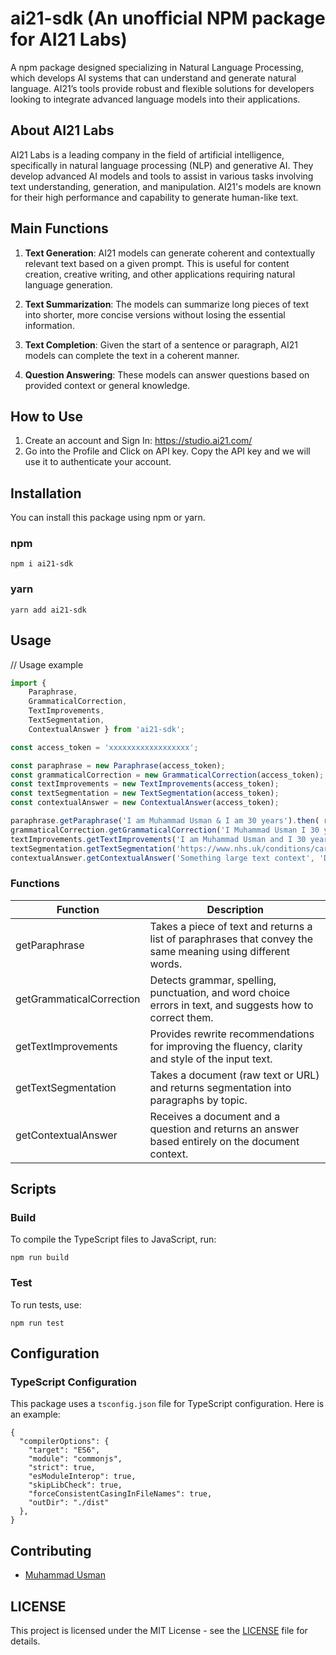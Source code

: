 # ai21-sdk (An unofficial NPM package for AI21 Labs)
A npm package designed specializing in Natural Language Processing, which develops AI systems that can understand and generate natural language. AI21’s tools provide robust and flexible solutions for developers looking to integrate advanced language models into their applications.

## About AI21 Labs
AI21 Labs is a leading company in the field of artificial intelligence, specifically in natural language processing (NLP) and generative AI. They develop advanced AI models and tools to assist in various tasks involving text understanding, generation, and manipulation. AI21's models are known for their high performance and capability to generate human-like text.

## Main Functions
1. **Text Generation**: 
AI21 models can generate coherent and contextually relevant text based on a given prompt. This is useful for content creation, creative writing, and other applications requiring natural language generation.

2. **Text Summarization**: The models can summarize long pieces of text into shorter, more concise versions without losing the essential information.

3. **Text Completion**: Given the start of a sentence or paragraph, AI21 models can complete the text in a coherent manner.

4. **Question Answering**: These models can answer questions based on provided context or general knowledge.

## How to Use
1. Create an account and Sign In: https://studio.ai21.com/
2. Go into the Profile and Click on API key. Copy the API key and we will use it to authenticate your account.

## Installation

You can install this package using npm or yarn.

### npm

```npm i ai21-sdk```

### yarn

```yarn add ai21-sdk```

## Usage

// Usage example

```typescript
import { 
    Paraphrase, 
    GrammaticalCorrection, 
    TextImprovements,
    TextSegmentation,
    ContextualAnswer } from 'ai21-sdk';

const access_token = 'xxxxxxxxxxxxxxxxxx';

const paraphrase = new Paraphrase(access_token);
const grammaticalCorrection = new GrammaticalCorrection(access_token);
const textImprovements = new TextImprovements(access_token);
const textSegmentation = new TextSegmentation(access_token);
const contextualAnswer = new ContextualAnswer(access_token);

paraphrase.getParaphrase('I am Muhammad Usman & I am 30 years').then( result => console.log(result));
grammaticalCorrection.getGrammaticalCorrection('I Muhammad Usman I 30 years old').then( result => console.log(result));
textImprovements.getTextImprovements('I am Muhammad Usman and I 30 years old  Pakstan', ["fluency"]).then( result => console.log(result));
textSegmentation.getTextSegmentation('https://www.nhs.uk/conditions/carpal-tunnel-syndrome/', 'URL').then( result => console.log(result));
contextualAnswer.getContextualAnswer('Something large text context', 'Did the economy shrink?').then( result => console.log(result));

```

### Functions

| Function | Description |
|---------|---------|
| getParaphrase | Takes a piece of text and returns a list of paraphrases that convey the same meaning using different words. | 
| getGrammaticalCorrection | Detects grammar, spelling, punctuation, and word choice errors in text, and suggests how to correct them. |
| getTextImprovements | Provides rewrite recommendations for improving the fluency, clarity and style of the input text. |
| getTextSegmentation | Takes a document (raw text or URL) and returns segmentation into paragraphs by topic. |
| getContextualAnswer | Receives a document and a question and returns an answer based entirely on the document context. |

## Scripts

### Build

To compile the TypeScript files to JavaScript, run:

```npm run build```

### Test

To run tests, use:

```npm run test```

## Configuration

### TypeScript Configuration

This package uses a `tsconfig.json` file for TypeScript configuration. Here is an example:

```
{
  "compilerOptions": {
    "target": "ES6",
    "module": "commonjs",
    "strict": true,
    "esModuleInterop": true,
    "skipLibCheck": true,
    "forceConsistentCasingInFileNames": true,
    "outDir": "./dist"
  },
}
```

## Contributing

- [Muhammad Usman](https://github.com/muhammad-usman-108)

## LICENSE

This project is licensed under the MIT License - see the [LICENSE](https://github.com/muhammad-usman-108/ai21-sdk/blob/main/LICENSE) file for details.
